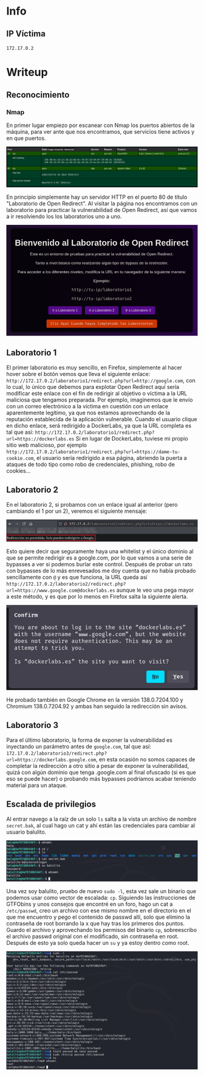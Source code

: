 # Info
## IP Víctima
```
172.17.0.2
```
# Writeup
## Reconocimiento
### Nmap
En primer lugar empiezo por escanear con Nmap los puertos abiertos de la máquina, para ver ante que nos encontramos, que servicios tiene activos y en que puertos.

![Nmap](./imgs/nmap.png)

En principio simplemente hay un servidor HTTP en el puerto 80 de título "Laboratorio de Open Redirect". 
Al visitar la página nos encontramos con un laboratorio para practicar la vulnerabilidad de Open Redirect, así que vamos a ir resolviendo los los laboratorios uno a uno.

![Lab](./imgs/lab.png)

## Laboratorio 1
El primer laboratorio es muy sencillo, en Firefox, simplemente al hacer hover sobre el botón vemos que lleva el siguiente enlace: `http://172.17.0.2/laboratorio1/redirect.php?url=http://google.com`, con lo cual, lo único que debemos para explotar Open Redirect aquí sería modificar este enlace con el fin de redirigir al objetivo o víctima a la URL maliciosa que tengamos preparada.
Por ejemplo, imaginemos que le envío con un correo electrónico a la víctima en cuestión con un enlace aparentemente legítimo, ya que nos estamos aprovechando de la reputación establecida de la aplicación vulnerable. Cuando el usuario clique en dicho enlace, será redirigido a DockerLabs, ya que la URL completa es tal que así: `http://172.17.0.2/laboratorio1/redirect.php?url=https://dockerlabs.es`
Si en lugar de DockerLabs, tuviese mi propio sitio web malicioso, por ejemplo `http://172.17.0.2/laboratorio1/redirect.php?url=https://dame-tu-cookie.com`, el usuario sería redirigido a esa página, abriendo la puerta a ataques de todo tipo como robo de credenciales, phishing, robo de cookies...
## Laboratorio 2
En el laboratorio 2, si probamos con un enlace igual al anterior (pero cambiando el 1 por un 2), veremos el siguiente mensaje:

![Lab2](./imgs/lab2.png)

Esto quiere decir que seguramente haya una whitelist y el único dominio al que se permite redirigir es a google.com, por lo que vamos a una serie de bypasses a ver si podemos burlar este control. Después de probar un rato con bypasses de lo más enrevesados me doy cuenta que no había probado sencillamente con `@` y es que funciona, la URL queda así `http://172.17.0.2/laboratorio2/redirect.php?url=https://www.google.com@dockerlabs.es` aunque le veo una pega mayor a este método, y es que por lo menos en Firefox salta la siguiente alerta.

![Confirmacion Lab2](./imgs/confirmacion-lab2.png)

He probado también en Google Chrome en la versión 138.0.7204.100 y Chromium 138.0.7204.92 y ambas han seguido la redirección sin avisos.
## Laboratorio 3
Para el último laboratorio, la forma de exponer la vulnerabilidad es inyectando un parámetro antes de `google.com`, tal que así: `172.17.0.2/laboratorio3/redirect.php?url=https://dockerlabs.google.com`, en esta ocasión no somos capaces de completar la redirección a otro sitio a pesar de exponer la vulnerabilidad, quizá con algún dominio que tenga .google.com al final ofuscado (si es que eso se puede hacer) o probando más bypasses podríamos acabar teniendo material para un ataque.
## Escalada de privilegios
Al entrar navego a la raíz de un solo `ls` salta a la vista un archivo de nombre `secret.bak`, al cual hago un cat y ahí están las credenciales para cambiar al usuario balulito.

![Balulito](./imgs/balulito.png)

Una vez soy balulito, pruebo de nuevo `sudo -l`, esta vez sale un binario que podemos usar como vector de escalada: `cp`. Siguiendo las instrucciones de GTFObins y unos consejos que encontré en un foro, hago un cat a `/etc/passwd`, creo un archivo con ese mismo nombre en el directorio en el que me encuentro y pego el contenido de passwd allí, solo que elimino la contraseña de root borrando la x que hay tras los primeros dos puntos.
Guardo el archivo y aprovechando los permisos del binario `cp`, sobreescribo el archivo passwd original con el modificado, sin contraseña en root. Después de esto ya solo queda hacer un `su` y ya estoy dentro como root.

![Root](./imgs/root.png)